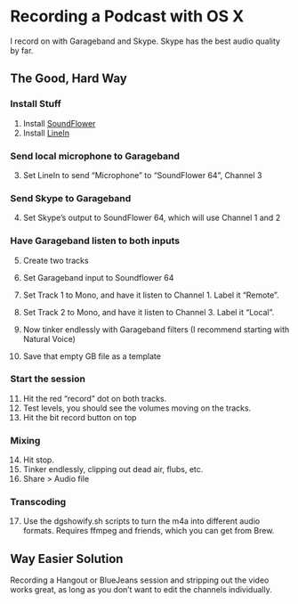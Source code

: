 # Recording a Podcast with OS X

I record on with Garageband and Skype. Skype has the best audio quality by far.

## The Good, Hard Way

### Install Stuff

1. Install [SoundFlower](https://rogueamoeba.com/freebies/soundflower/)
2. Install [LineIn](https://www.rogueamoeba.com/freebies/)

### Send local microphone to Garageband

3. Set LineIn to send “Microphone” to “SoundFlower 64”, Channel 3

### Send Skype to Garageband

4. Set Skype’s output to SoundFlower 64, which will use Channel 1 and 2

### Have Garageband listen to both inputs

5. Create two tracks
6. Set Garageband input to Soundflower 64
7. Set Track 1 to Mono, and have it listen to Channel 1. Label it “Remote”.
8. Set Track 2 to Mono, and have it listen to Channel 3. Label it “Local”.

9. Now tinker endlessly with Garageband filters (I recommend starting with Natural Voice)
10. Save that empty GB file as a template

### Start the session

11. Hit the red “record” dot on both tracks.
12. Test levels, you should see the volumes moving on the tracks.
13. Hit the bit record button on top

### Mixing

14. Hit stop.
15. Tinker endlessly, clipping out dead air, flubs, etc.
16. Share > Audio file

### Transcoding

17. Use the dgshowify.sh scripts to turn the m4a into different audio formats. Requires ffmpeg and friends, which you can get from Brew.

## Way Easier Solution

Recording a Hangout or BlueJeans session and stripping out the video works great, as long as you don’t want to edit the channels individually.
